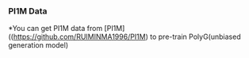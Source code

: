 ### PI1M Data
*You can get PI1M data from [PI1M]((https://github.com/RUIMINMA1996/PI1M) to pre-train PolyG(unbiased generation model)
